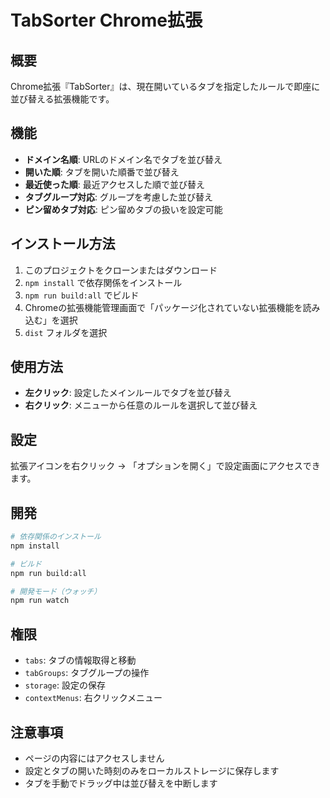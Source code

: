 # TabSorter Chrome拡張

## 概要
Chrome拡張『TabSorter』は、現在開いているタブを指定したルールで即座に並び替える拡張機能です。

## 機能
- **ドメイン名順**: URLのドメイン名でタブを並び替え
- **開いた順**: タブを開いた順番で並び替え
- **最近使った順**: 最近アクセスした順で並び替え
- **タブグループ対応**: グループを考慮した並び替え
- **ピン留めタブ対応**: ピン留めタブの扱いを設定可能

## インストール方法
1. このプロジェクトをクローンまたはダウンロード
2. `npm install` で依存関係をインストール
3. `npm run build:all` でビルド
4. Chromeの拡張機能管理画面で「パッケージ化されていない拡張機能を読み込む」を選択
5. `dist` フォルダを選択

## 使用方法
- **左クリック**: 設定したメインルールでタブを並び替え
- **右クリック**: メニューから任意のルールを選択して並び替え

## 設定
拡張アイコンを右クリック → 「オプションを開く」で設定画面にアクセスできます。

## 開発
```bash
# 依存関係のインストール
npm install

# ビルド
npm run build:all

# 開発モード（ウォッチ）
npm run watch
```

## 権限
- `tabs`: タブの情報取得と移動
- `tabGroups`: タブグループの操作
- `storage`: 設定の保存
- `contextMenus`: 右クリックメニュー

## 注意事項
- ページの内容にはアクセスしません
- 設定とタブの開いた時刻のみをローカルストレージに保存します
- タブを手動でドラッグ中は並び替えを中断します
